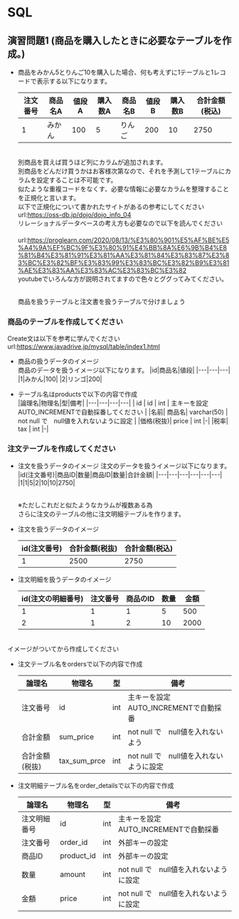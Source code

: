 # SQL
## 演習問題1 (商品を購入したときに必要なテーブルを作成。)
- 商品をみかん5とりんご10を購入した場合、何も考えずに1テーブルと1レコードで表示する以下になります。


    |注文番号|商品名A|値段A|購入数A|商品名B|値段B|購入数B|合計金額(税込)|
    |---|---|---|---|---|---|---|---|
    |1| みかん|100|5|りんご|200|10|2750|

    </br>別商品を買えば買うほど列にカラムが追加されます。
    </br>別商品をどんだけ買うかはお客様次第なので、それを予測して1テーブルにカラムを設定することは不可能です。
    </br>似たような重複コードをなくす、必要な情報に必要なカラムを整理することを正規化と言います。
    <br>以下で正規化について書かれたサイトがあるの参考にしてください
 　 </br>url:https://oss-db.jp/dojo/dojo_info_04
    </br>リレーショナルデータベースの考え方も必要なので以下を読んでください    　　　　</br>url:https://proglearn.com/2020/08/13/%E3%80%901%E5%AF%BE%E5%A4%9A%EF%BC%9F%E3%80%91%E4%BB%8A%E6%9B%B4%E8%81%B4%E3%81%91%E3%81%AA%E3%81%84%E3%83%87%E3%83%BC%E3%82%BF%E3%83%99%E3%83%BC%E3%82%B9%E3%81%AE%E3%83%AA%E3%83%AC%E3%83%BC%E3%82
    </br>youtubeでいろんな方が説明されてますので色々とググってみてください。

    </br>商品を扱うテーブルと注文書を扱うテーブルで分けましょう

### 商品のテーブルを作成してください<br>
  Create文は以下を参考に学んでください<br>
  url:https://www.javadrive.jp/mysql/table/index1.html <br>
    
- 商品の扱うデータのイメージ<br>
  商品のデータを扱うイメージ以下になります。
    |id|商品名|値段|
    |---|---|---|
    |1|みかん|100|
    |2|リンゴ|200|


- テーブル名はproductsで以下の内容で作成 <br>
    |論理名|物理名|型|備考|
    |---|---|---|---|
    | id |  id  |  int | 主キーを設定<br>AUTO_INCREMENTで自動採番してください |
    |名前| 商品名|  varchar(50)  | not null で　null値を入れないように設定 |
    |価格(税抜)| price | int |-|
    |税率| tax | int |-|
    
    
### 注文テーブルを作成してください<br>
- 注文を扱うデータのイメージ
  注文のデータを扱うイメージ以下になります。
    |id(注文番号)|商品ID|数量|商品ID|数量|合計金額|
    |---|---|---|---|---|---|
    |1|1|5|2|10|10|2750|
    
    </br>※ただしこれだと似たようなカラムが複数ある為
　　</br>さらに注文のテーブルの他に注文明細テーブルを作ります。

- 注文を扱うデータのイメージ

    |id(注文番号)|合計金額(税抜)|合計金額(税込)
    |---|---|---|
    |1|2500|2750|

- 注文明細を扱うデータのイメージ

    |id(注文の明細番号)|注文番号|商品のID|数量|金額|
    |---|---|---|---|---|
    |1|1|1|5|500|
    |2|1|2|10|2000|

<br>イメージがついてから作成してください

- 注文テーブル名をordersで以下の内容で作成<br>

    |論理名|物理名|型|備考|
    |---|---|---|---|
    | 注文番号 |  id  |  int | 主キーを設定<br>AUTO_INCREMENTで自動採番 |
    |合計金額| sum_price|  int  | not null で　null値を入れないよう |
    |合計金額(税抜)| tax_sum_prce | int | not null で　null値を入れないように設定|

- 注文明細テーブル名をorder_detailsで以下の内容で作成<br>

    |論理名|物理名|型|備考|
    |---|---|---|---|
    |注文明細番号|  id  |  int | 主キーを設定<br>AUTO_INCREMENTで自動採番|
    |注文番号|order_id | int | 外部キーの設定|
    |商品ID|product_id | int | 外部キーの設定|
    |数量|amount | int | not null で　null値を入れないように設定 |
    |金額|price | int | not null で　null値を入れないように設定 |


